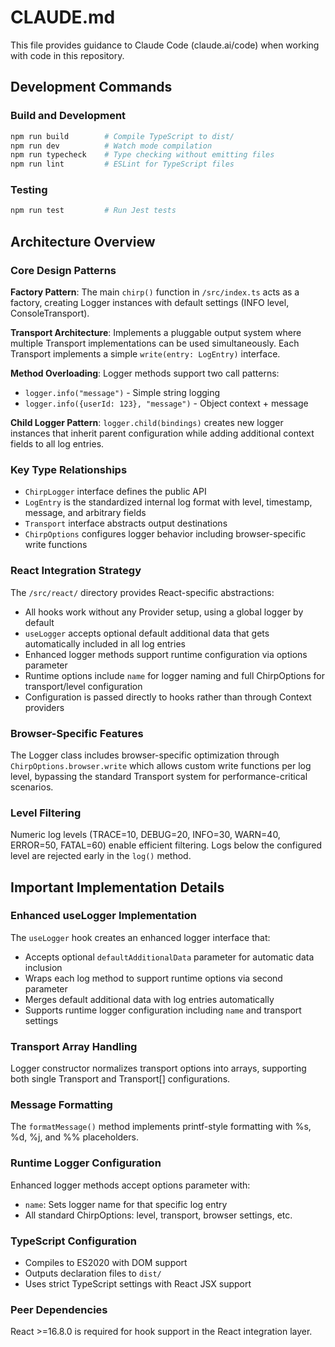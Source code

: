 # CLAUDE.md

This file provides guidance to Claude Code (claude.ai/code) when working with code in this repository.

## Development Commands

### Build and Development
```bash
npm run build        # Compile TypeScript to dist/
npm run dev          # Watch mode compilation
npm run typecheck    # Type checking without emitting files
npm run lint         # ESLint for TypeScript files
```

### Testing
```bash
npm run test         # Run Jest tests
```

## Architecture Overview

### Core Design Patterns

**Factory Pattern**: The main `chirp()` function in `/src/index.ts` acts as a factory, creating Logger instances with default settings (INFO level, ConsoleTransport).

**Transport Architecture**: Implements a pluggable output system where multiple Transport implementations can be used simultaneously. Each Transport implements a simple `write(entry: LogEntry)` interface.

**Method Overloading**: Logger methods support two call patterns:
- `logger.info("message")` - Simple string logging
- `logger.info({userId: 123}, "message")` - Object context + message

**Child Logger Pattern**: `logger.child(bindings)` creates new logger instances that inherit parent configuration while adding additional context fields to all log entries.

### Key Type Relationships

- `ChirpLogger` interface defines the public API
- `LogEntry` is the standardized internal log format with level, timestamp, message, and arbitrary fields
- `Transport` interface abstracts output destinations
- `ChirpOptions` configures logger behavior including browser-specific write functions

### React Integration Strategy

The `/src/react/` directory provides React-specific abstractions:
- All hooks work without any Provider setup, using a global logger by default
- `useLogger` accepts optional default additional data that gets automatically included in all log entries
- Enhanced logger methods support runtime configuration via options parameter
- Runtime options include `name` for logger naming and full ChirpOptions for transport/level configuration
- Configuration is passed directly to hooks rather than through Context providers

### Browser-Specific Features

The Logger class includes browser-specific optimization through `ChirpOptions.browser.write` which allows custom write functions per log level, bypassing the standard Transport system for performance-critical scenarios.

### Level Filtering

Numeric log levels (TRACE=10, DEBUG=20, INFO=30, WARN=40, ERROR=50, FATAL=60) enable efficient filtering. Logs below the configured level are rejected early in the `log()` method.

## Important Implementation Details

### Enhanced useLogger Implementation
The `useLogger` hook creates an enhanced logger interface that:
- Accepts optional `defaultAdditionalData` parameter for automatic data inclusion
- Wraps each log method to support runtime options via second parameter
- Merges default additional data with log entries automatically
- Supports runtime logger configuration including `name` and transport settings

### Transport Array Handling
Logger constructor normalizes transport options into arrays, supporting both single Transport and Transport[] configurations.

### Message Formatting
The `formatMessage()` method implements printf-style formatting with %s, %d, %j, and %% placeholders.

### Runtime Logger Configuration
Enhanced logger methods accept options parameter with:
- `name`: Sets logger name for that specific log entry
- All standard ChirpOptions: level, transport, browser settings, etc.

### TypeScript Configuration
- Compiles to ES2020 with DOM support
- Outputs declaration files to `dist/`
- Uses strict TypeScript settings with React JSX support

### Peer Dependencies
React >=16.8.0 is required for hook support in the React integration layer.